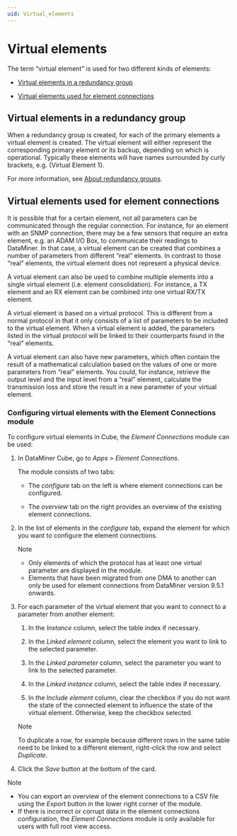 ```yaml
---
uid: Virtual_elements
---
```


# Virtual elements

The term “virtual element” is used for two different kinds of elements:

- [Virtual elements in a redundancy group](#virtual-elements-in-a-redundancy-group)

- [Virtual elements used for element connections](#virtual-elements-used-for-element-connections)

## Virtual elements in a redundancy group

When a redundancy group is created, for each of the primary elements a virtual element is created. The virtual element will either represent the corresponding primary element or its backup, depending on which is operational. Typically these elements will have names surrounded by curly brackets, e.g. {Virtual Element 1}.

For more information, see [About redundancy groups](xref:About_redundancy_groups).

## Virtual elements used for element connections

It is possible that for a certain element, not all parameters can be communicated through the regular connection. For instance, for an element with an SNMP connection, there may be a few sensors that require an extra element, e.g. an ADAM I/O Box, to communicate their readings to DataMiner. In that case, a virtual element can be created that combines a number of parameters from different “real” elements. In contrast to those “real” elements, the virtual element does not represent a physical device.

A virtual element can also be used to combine multiple elements into a single virtual element (i.e. element consolidation). For instance, a TX element and an RX element can be combined into one virtual RX/TX element.

A virtual element is based on a virtual protocol. This is different from a normal protocol in that it only consists of a list of parameters to be included to the virtual element. When a virtual element is added, the parameters listed in the virtual protocol will be linked to their counterparts found in the “real” elements.

A virtual element can also have new parameters, which often contain the result of a mathematical calculation based on the values of one or more parameters from “real” elements. You could, for instance, retrieve the output level and the input level from a “real” element, calculate the transmission loss and store the result in a new parameter of your virtual element.

### Configuring virtual elements with the Element Connections module

To configure virtual elements in Cube, the *Element Connections* module can be used:

1. In DataMiner Cube, go to *Apps \> Element Connections*.

   The module consists of two tabs:

   - The *configure* tab on the left is where element connections can be configured.

   - The *overview* tab on the right provides an overview of the existing element connections.

1. In the list of elements in the *configure* tab, expand the element for which you want to configure the element connections.

   > [!NOTE]
   >
   > - Only elements of which the protocol has at least one virtual parameter are displayed in the module.
   > - Elements that have been migrated from one DMA to another can only be used for element connections from DataMiner version 9.5.1 onwards.

1. For each parameter of the virtual element that you want to connect to a parameter from another element:

   1. In the *Instance* column, select the table index if necessary.

   1. In the *Linked element* column, select the element you want to link to the selected parameter.

   1. In the *Linked parameter* column, select the parameter you want to link to the selected parameter.

   1. In the *Linked instance* column, select the table index if necessary.

   1. In the *Include element* column, clear the checkbox if you do not want the state of the connected element to influence the state of the virtual element. Otherwise, keep the checkbox selected.

   > [!NOTE]
   > To duplicate a row, for example because different rows in the same table need to be linked to a different element, right-click the row and select *Duplicate*.

1. Click the *Save* button at the bottom of the card.

> [!NOTE]
>
> - You can export an overview of the element connections to a CSV file using the *Export* button in the lower right corner of the module.
> - If there is incorrect or corrupt data in the element connections configuration, the *Element Connections* module is only available for users with full root view access.
